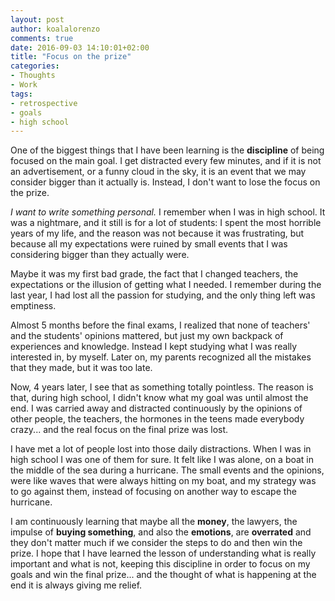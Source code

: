 ```yaml
---
layout: post
author: koalalorenzo
comments: true
date: 2016-09-03 14:10:01+02:00
title: "Focus on the prize"
categories:
- Thoughts
- Work
tags:
- retrospective
- goals
- high school 
---
```

One of the biggest things that I have been learning is the **discipline** of being focused on the main goal. I get distracted every few minutes, and if it is not an advertisement, or a funny cloud in the sky, it is an event that we may consider bigger than it actually is. Instead, I don't want to lose the focus on the prize.

_I want to write something personal._ I remember when I was in high school. It was a nightmare, and it still is for a lot of students: I spent the most horrible years of my life, and the reason was not because it was frustrating, but because all my expectations were ruined by small events that I was considering bigger than they actually were. 

Maybe it was my first bad grade, the fact that I changed teachers, the expectations or the illusion of getting what I needed. I remember during the last year, I had lost all the passion for studying, and the only thing left was emptiness.

Almost 5 months before the final exams, I realized that none of teachers' and the students' opinions mattered, but just my own backpack of experiences and knowledge. Instead I kept studying what I was really interested in, by myself. Later on, my parents recognized all the mistakes that they made, but it was too late.

Now, 4 years later, I see that as something totally pointless. The reason is that, during high school, I didn't know what my goal was until almost the end. I was carried away and distracted continuously by the opinions of other people, the teachers, the hormones in the teens made everybody crazy... and the real focus on the final prize was lost.

I have met a lot of people lost into those daily distractions. When I was in high school I was one of them for sure. It felt like I was alone, on a boat in the middle of the sea during a hurricane. The small events and the opinions, were like waves that were always hitting on my boat, and my strategy was to go against them, instead of focusing on another way to escape the hurricane.

I am continuously learning that maybe all the **money**, the lawyers, the impulse of **buying something**, and also the **emotions**, are **overrated**  and they don't matter much if we consider the steps to do and then win the prize. I hope that I have learned the lesson of understanding what is really important and what is not, keeping this discipline in order to focus on my goals and win the final prize... and the thought of what is happening at the end it is always giving me relief.

